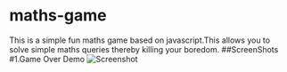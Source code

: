 # maths-game
This is a simple fun maths game based on javascript.This allows you to solve simple maths queries thereby killing your boredom.
##ScreenShots
#1.Game Over Demo
![Screenshot](https://github.com/rohitmethwani/maths-game/blob/master/Game%20over%20demo.PNG)
